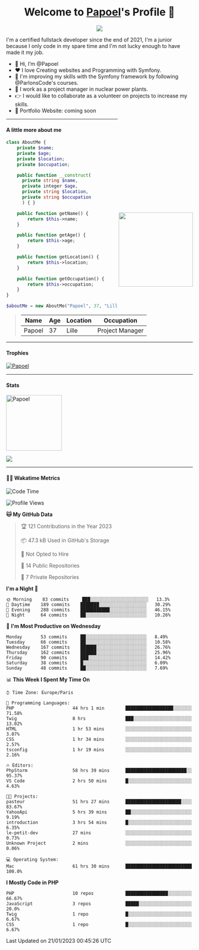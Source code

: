 <p align="center">
  <h1 align="center">Welcome to <a href="https://github.com/Papoel">Papoel</a>'s Profile 👋</h1>
</p>
<p align="center">
  <a align="center" href="https://github.com/DenverCoder1/readme-typing-svg"><img src="https://readme-typing-svg.herokuapp.com?&font=IBM+Plex+Sans&color=F72EE2&size=25&lines=Welcome+to+my+GitHub+Profile!;I'm+a+Junior+.+.+.;I'm+a+backend+developer;I'm+a+in+love+with+Symfony" /></a>
</p>
<p>I'm a certified fullstack developer since the end of 2021, I'm a junior because I only code in my spare time and I'm not lucky enough to have made it my job.
</p>

<div>
  <ul align="left">
    <li>👋 Hi, I’m @Papoel</li>
    <li>❤️ I love Creating websites and Programming with Symfony.</li>
    <li>🌱 I'm improving my skills with the Symfony framework by following @ParlonsCode's courses.</li>
    <li>💼 I work as a project manager in nuclear power plants.</li>
    <li>👉 I would like to collaborate as a volunteer on projects to increase my skills.</li>
    <li>🧐 Portfolio Website: coming soon</li>
  </ul>

<img align="right" style="width:200px; margin-top:50%; display:block;" src="https://media.giphy.com/media/M9gbBd9nbDrOTu1Mqx/giphy.gif">
</div>

---
#### A little more about me
```php
class AboutMe {
    private $name;
    private $age;
    private $location;
    private $occupation;

    public function __construct(
      private string $name, 
      private integer $age, 
      private string $location, 
      private string $occupation
      ) { }

    public function getName() {
        return $this->name;
    }

    public function getAge() {
        return $this->age;
    }

    public function getLocation() {
        return $this->location;
    }

    public function getOccupation() {
        return $this->occupation;
    }
}

$aboutMe = new AboutMe("Papoel", 37, "Lille", "Project Manager");
```
>| Name     | Age | Location   | Occupation     |
>|----------|-----|------------|----------------|
>| Papoel   | 37  | Lille      | Project Manager|

---
#### Trophies

<p align="left">
  <a href="https://github.com/Papoel/github-profile-trophy">
    <img src="https://github-profile-trophy.vercel.app/?username=Papoel&row=2&column=6&theme=onedark&column=8&no-frame=false&no-bg=false" 
         alt="Papoel">
  </a>
</p>

---
#### Stats
<p align="left">
  <img align="center" height="150em" src="https://github-readme-streak-stats.herokuapp.com/?user=Papoel&theme=onedark" alt="Papoel" />
</p>

<p>
<!-- GitHub Stats -->
<picture>
  <source 
    srcset="https://github-readme-stats.vercel.app/api?username=papoel&show_icons=true&theme=dark"
    media="(prefers-color-scheme: dark)"
  />
  <source
    srcset="https://github-readme-stats.vercel.app/api?username=papoel&show_icons=true"
    media="(prefers-color-scheme: light), (prefers-color-scheme: no-preference)"
  />
  <img src="https://github-readme-stats.vercel.app/api?username=papoel&show_icons=true" />
</picture>
</p>

----
####  🧑‍💻 Wakatime Metrics
<!--START_SECTION:waka-->
![Code Time](http://img.shields.io/badge/Code%20Time-2%2C931%20hrs%2044%20mins-blue)

![Profile Views](http://img.shields.io/badge/Profile%20Views-291-blue)

**🐱 My GitHub Data** 

> 🏆 121 Contributions in the Year 2023
 > 
> 📦 47.3 kB Used in GitHub's Storage 
 > 
> 🚫 Not Opted to Hire
 > 
> 📜 14 Public Repositories 
 > 
> 🔑 7 Private Repositories  
 > 
**I'm a Night 🦉** 

```text
🌞 Morning    83 commits     ███░░░░░░░░░░░░░░░░░░░░░░   13.3% 
🌆 Daytime    189 commits    ███████░░░░░░░░░░░░░░░░░░   30.29% 
🌃 Evening    288 commits    ███████████░░░░░░░░░░░░░░   46.15% 
🌙 Night      64 commits     ██░░░░░░░░░░░░░░░░░░░░░░░   10.26%

```
📅 **I'm Most Productive on Wednesday** 

```text
Monday       53 commits     ██░░░░░░░░░░░░░░░░░░░░░░░   8.49% 
Tuesday      66 commits     ██░░░░░░░░░░░░░░░░░░░░░░░   10.58% 
Wednesday    167 commits    ██████░░░░░░░░░░░░░░░░░░░   26.76% 
Thursday     162 commits    ██████░░░░░░░░░░░░░░░░░░░   25.96% 
Friday       90 commits     ███░░░░░░░░░░░░░░░░░░░░░░   14.42% 
Saturday     38 commits     █░░░░░░░░░░░░░░░░░░░░░░░░   6.09% 
Sunday       48 commits     ██░░░░░░░░░░░░░░░░░░░░░░░   7.69%

```


📊 **This Week I Spent My Time On** 

```text
⌚︎ Time Zone: Europe/Paris

💬 Programming Languages: 
PHP                      44 hrs 1 min        ██████████████████░░░░░░░   71.58% 
Twig                     8 hrs               ███░░░░░░░░░░░░░░░░░░░░░░   13.02% 
HTML                     1 hr 53 mins        ░░░░░░░░░░░░░░░░░░░░░░░░░   3.07% 
CSS                      1 hr 34 mins        ░░░░░░░░░░░░░░░░░░░░░░░░░   2.57% 
tsconfig                 1 hr 19 mins        ░░░░░░░░░░░░░░░░░░░░░░░░░   2.16%

🔥 Editors: 
PhpStorm                 58 hrs 39 mins      ███████████████████████░░   95.37% 
VS Code                  2 hrs 50 mins       █░░░░░░░░░░░░░░░░░░░░░░░░   4.63%

🐱‍💻 Projects: 
pasteur                  51 hrs 27 mins      █████████████████████░░░░   83.67% 
YahooApi                 5 hrs 39 mins       ██░░░░░░░░░░░░░░░░░░░░░░░   9.19% 
introduction             3 hrs 54 mins       █░░░░░░░░░░░░░░░░░░░░░░░░   6.35% 
le-petit-dev             27 mins             ░░░░░░░░░░░░░░░░░░░░░░░░░   0.73% 
Unknown Project          2 mins              ░░░░░░░░░░░░░░░░░░░░░░░░░   0.06%

💻 Operating System: 
Mac                      61 hrs 30 mins      █████████████████████████   100.0%

```

**I Mostly Code in PHP** 

```text
PHP                      10 repos            ████████████████░░░░░░░░░   66.67% 
JavaScript               3 repos             █████░░░░░░░░░░░░░░░░░░░░   20.0% 
Twig                     1 repo              █░░░░░░░░░░░░░░░░░░░░░░░░   6.67% 
CSS                      1 repo              █░░░░░░░░░░░░░░░░░░░░░░░░   6.67%

```



 Last Updated on 21/01/2023 00:45:26 UTC
<!--END_SECTION:waka-->

